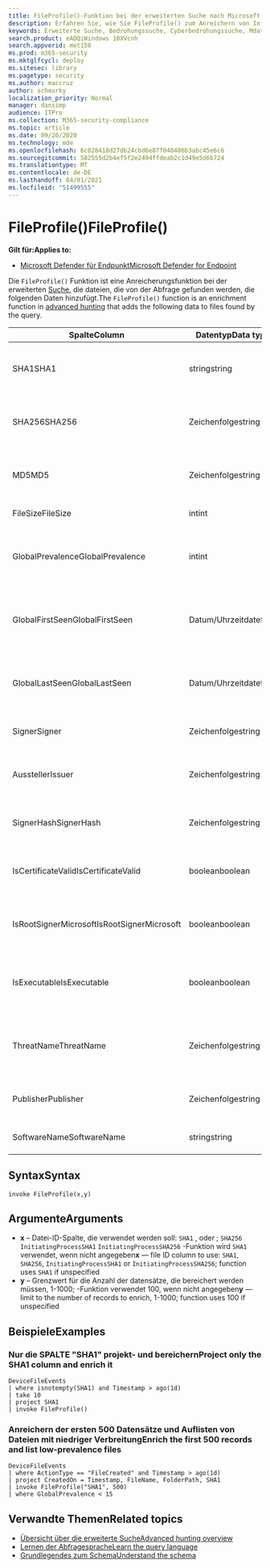 ```yaml
---
title: FileProfile()-Funktion bei der erweiterten Suche nach Microsoft Defender for Endpoint
description: Erfahren Sie, wie Sie FileProfile() zum Anreichern von Informationen zu Dateien in Ihren erweiterten Suchergebnissen verwenden.
keywords: Erweiterte Suche, Bedrohungssuche, Cyberbedrohungssuche, Mdatp, Microsoft Defender ATP, Microsoft Defender for Endpoint, Windows Defender, Windows Defender ATP, Windows Defender Advanced Threat Protection, Suche, Abfrage, Telemetrie, Schemareferenz, Kusto, FileProfile, Dateiprofil, Funktion, Anreicherung
search.product: eADQiWindows 10XVcnh
search.appverid: met150
ms.prod: m365-security
ms.mktglfcycl: deploy
ms.sitesec: library
ms.pagetype: security
ms.author: maccruz
author: schmurky
localization_priority: Normal
manager: dansimp
audience: ITPro
ms.collection: M365-security-compliance
ms.topic: article
ms.date: 09/20/2020
ms.technology: mde
ms.openlocfilehash: 6c828418d27db24cbd6e87f040486b3abc45e6c6
ms.sourcegitcommit: 582555d2b4ef5f2e2494ffdeab2c1d49e5d6b724
ms.translationtype: MT
ms.contentlocale: de-DE
ms.lasthandoff: 04/01/2021
ms.locfileid: "51499555"
---
```

# <a name="fileprofile"></a><span data-ttu-id="7e536-104">FileProfile()</span><span class="sxs-lookup"><span data-stu-id="7e536-104">FileProfile()</span></span>

<span data-ttu-id="7e536-105">**Gilt für:**</span><span class="sxs-lookup"><span data-stu-id="7e536-105">**Applies to:**</span></span>
- [<span data-ttu-id="7e536-106">Microsoft Defender für Endpunkt</span><span class="sxs-lookup"><span data-stu-id="7e536-106">Microsoft Defender for Endpoint</span></span>](https://go.microsoft.com/fwlink/?linkid=2154037)

<span data-ttu-id="7e536-107">Die `FileProfile()` Funktion ist eine Anreicherungsfunktion bei der erweiterten [Suche,](advanced-hunting-overview.md) die dateien, die von der Abfrage gefunden werden, die folgenden Daten hinzufügt.</span><span class="sxs-lookup"><span data-stu-id="7e536-107">The `FileProfile()` function is an enrichment function in [advanced hunting](advanced-hunting-overview.md) that adds the following data to files found by the query.</span></span>

<span data-ttu-id="7e536-108">Spalte</span><span class="sxs-lookup"><span data-stu-id="7e536-108">Column</span></span> | <span data-ttu-id="7e536-109">Datentyp</span><span class="sxs-lookup"><span data-stu-id="7e536-109">Data type</span></span> | <span data-ttu-id="7e536-110">Beschreibung</span><span class="sxs-lookup"><span data-stu-id="7e536-110">Description</span></span>
-|-|-
<span data-ttu-id="7e536-111">SHA1</span><span class="sxs-lookup"><span data-stu-id="7e536-111">SHA1</span></span> | <span data-ttu-id="7e536-112">string</span><span class="sxs-lookup"><span data-stu-id="7e536-112">string</span></span> | <span data-ttu-id="7e536-113">SHA-1 der Datei, auf die die aufgezeichnete Aktion angewendet wurde</span><span class="sxs-lookup"><span data-stu-id="7e536-113">SHA-1 of the file that the recorded action was applied to</span></span>
<span data-ttu-id="7e536-114">SHA256</span><span class="sxs-lookup"><span data-stu-id="7e536-114">SHA256</span></span> | <span data-ttu-id="7e536-115">Zeichenfolge</span><span class="sxs-lookup"><span data-stu-id="7e536-115">string</span></span> | <span data-ttu-id="7e536-116">SHA-256 der Datei, auf die die aufgezeichnete Aktion angewendet wurde</span><span class="sxs-lookup"><span data-stu-id="7e536-116">SHA-256 of the file that the recorded action was applied to</span></span>
<span data-ttu-id="7e536-117">MD5</span><span class="sxs-lookup"><span data-stu-id="7e536-117">MD5</span></span> | <span data-ttu-id="7e536-118">Zeichenfolge</span><span class="sxs-lookup"><span data-stu-id="7e536-118">string</span></span> | <span data-ttu-id="7e536-119">MD5-Hash der Datei, auf die die aufgezeichnete Aktion angewendet wurde</span><span class="sxs-lookup"><span data-stu-id="7e536-119">MD5 hash of the file that the recorded action was applied to</span></span>
<span data-ttu-id="7e536-120">FileSize</span><span class="sxs-lookup"><span data-stu-id="7e536-120">FileSize</span></span> | <span data-ttu-id="7e536-121">int</span><span class="sxs-lookup"><span data-stu-id="7e536-121">int</span></span> | <span data-ttu-id="7e536-122">Größe der Datei in Bytes</span><span class="sxs-lookup"><span data-stu-id="7e536-122">Size of the file in bytes</span></span>
<span data-ttu-id="7e536-123">GlobalPrevalence</span><span class="sxs-lookup"><span data-stu-id="7e536-123">GlobalPrevalence</span></span> | <span data-ttu-id="7e536-124">int</span><span class="sxs-lookup"><span data-stu-id="7e536-124">int</span></span> | <span data-ttu-id="7e536-125">Anzahl der Instanzen der Entität, die von Microsoft global beobachtet werden</span><span class="sxs-lookup"><span data-stu-id="7e536-125">Number of instances of the entity observed by Microsoft globally</span></span>
<span data-ttu-id="7e536-126">GlobalFirstSeen</span><span class="sxs-lookup"><span data-stu-id="7e536-126">GlobalFirstSeen</span></span> | <span data-ttu-id="7e536-127">Datum/Uhrzeit</span><span class="sxs-lookup"><span data-stu-id="7e536-127">datetime</span></span> | <span data-ttu-id="7e536-128">Datum und Uhrzeit, zu dem die Entität erstmals von Microsoft global beobachtet wurde</span><span class="sxs-lookup"><span data-stu-id="7e536-128">Date and time when the entity was first observed by Microsoft globally</span></span>
<span data-ttu-id="7e536-129">GlobalLastSeen</span><span class="sxs-lookup"><span data-stu-id="7e536-129">GlobalLastSeen</span></span> | <span data-ttu-id="7e536-130">Datum/Uhrzeit</span><span class="sxs-lookup"><span data-stu-id="7e536-130">datetime</span></span> | <span data-ttu-id="7e536-131">Datum und Uhrzeit, zu dem die Entität zuletzt von Microsoft global beobachtet wurde</span><span class="sxs-lookup"><span data-stu-id="7e536-131">Date and time when the entity was last observed by Microsoft globally</span></span>
<span data-ttu-id="7e536-132">Signer</span><span class="sxs-lookup"><span data-stu-id="7e536-132">Signer</span></span> | <span data-ttu-id="7e536-133">Zeichenfolge</span><span class="sxs-lookup"><span data-stu-id="7e536-133">string</span></span> | <span data-ttu-id="7e536-134">Informationen zum Signier der Datei</span><span class="sxs-lookup"><span data-stu-id="7e536-134">Information about the signer of the file</span></span>
<span data-ttu-id="7e536-135">Aussteller</span><span class="sxs-lookup"><span data-stu-id="7e536-135">Issuer</span></span> | <span data-ttu-id="7e536-136">Zeichenfolge</span><span class="sxs-lookup"><span data-stu-id="7e536-136">string</span></span> | <span data-ttu-id="7e536-137">Informationen zur ausstellenden Zertifizierungsstelle</span><span class="sxs-lookup"><span data-stu-id="7e536-137">Information about the issuing certificate authority (CA)</span></span>
<span data-ttu-id="7e536-138">SignerHash</span><span class="sxs-lookup"><span data-stu-id="7e536-138">SignerHash</span></span> | <span data-ttu-id="7e536-139">Zeichenfolge</span><span class="sxs-lookup"><span data-stu-id="7e536-139">string</span></span> | <span data-ttu-id="7e536-140">Eindeutiger Hashwert, der den Signier identifiziert</span><span class="sxs-lookup"><span data-stu-id="7e536-140">Unique hash value identifying the signer</span></span>
<span data-ttu-id="7e536-141">IsCertificateValid</span><span class="sxs-lookup"><span data-stu-id="7e536-141">IsCertificateValid</span></span> | <span data-ttu-id="7e536-142">boolean</span><span class="sxs-lookup"><span data-stu-id="7e536-142">boolean</span></span> | <span data-ttu-id="7e536-143">Gibt an, ob das zum Signieren der Datei verwendete Zertifikat gültig ist</span><span class="sxs-lookup"><span data-stu-id="7e536-143">Whether the certificate used to sign the file is valid</span></span>
<span data-ttu-id="7e536-144">IsRootSignerMicrosoft</span><span class="sxs-lookup"><span data-stu-id="7e536-144">IsRootSignerMicrosoft</span></span> | <span data-ttu-id="7e536-145">boolean</span><span class="sxs-lookup"><span data-stu-id="7e536-145">boolean</span></span> | <span data-ttu-id="7e536-146">Gibt an, ob der Signier des Stammzertifikats Microsoft ist</span><span class="sxs-lookup"><span data-stu-id="7e536-146">Indicates whether the signer of the root certificate is Microsoft</span></span>
<span data-ttu-id="7e536-147">IsExecutable</span><span class="sxs-lookup"><span data-stu-id="7e536-147">IsExecutable</span></span> | <span data-ttu-id="7e536-148">boolean</span><span class="sxs-lookup"><span data-stu-id="7e536-148">boolean</span></span> | <span data-ttu-id="7e536-149">Gibt an, ob es sich bei der Datei um eine portable ausführbare Datei (Portable Executable, PE) handelt</span><span class="sxs-lookup"><span data-stu-id="7e536-149">Whether the file is a Portable Executable (PE) file</span></span>
<span data-ttu-id="7e536-150">ThreatName</span><span class="sxs-lookup"><span data-stu-id="7e536-150">ThreatName</span></span> | <span data-ttu-id="7e536-151">Zeichenfolge</span><span class="sxs-lookup"><span data-stu-id="7e536-151">string</span></span> | <span data-ttu-id="7e536-152">Erkennungsname für gefundene Schadsoftware oder andere Bedrohungen</span><span class="sxs-lookup"><span data-stu-id="7e536-152">Detection name for any malware or other threats found</span></span>
<span data-ttu-id="7e536-153">Publisher</span><span class="sxs-lookup"><span data-stu-id="7e536-153">Publisher</span></span> | <span data-ttu-id="7e536-154">Zeichenfolge</span><span class="sxs-lookup"><span data-stu-id="7e536-154">string</span></span> | <span data-ttu-id="7e536-155">Name der Organisation, die die Datei veröffentlicht hat</span><span class="sxs-lookup"><span data-stu-id="7e536-155">Name of the organization that published the file</span></span>
<span data-ttu-id="7e536-156">SoftwareName</span><span class="sxs-lookup"><span data-stu-id="7e536-156">SoftwareName</span></span> | <span data-ttu-id="7e536-157">string</span><span class="sxs-lookup"><span data-stu-id="7e536-157">string</span></span> | <span data-ttu-id="7e536-158">Name des Softwareprodukts</span><span class="sxs-lookup"><span data-stu-id="7e536-158">Name of the software product</span></span>

## <a name="syntax"></a><span data-ttu-id="7e536-159">Syntax</span><span class="sxs-lookup"><span data-stu-id="7e536-159">Syntax</span></span>

```kusto
invoke FileProfile(x,y)
```

## <a name="arguments"></a><span data-ttu-id="7e536-160">Argumente</span><span class="sxs-lookup"><span data-stu-id="7e536-160">Arguments</span></span>

- <span data-ttu-id="7e536-161">**x** – Datei-ID-Spalte, die verwendet werden soll: `SHA1` , oder ; `SHA256` `InitiatingProcessSHA1` `InitiatingProcessSHA256` -Funktion wird `SHA1` verwendet, wenn nicht angegeben</span><span class="sxs-lookup"><span data-stu-id="7e536-161">**x** — file ID column to use: `SHA1`, `SHA256`, `InitiatingProcessSHA1` or `InitiatingProcessSHA256`; function uses `SHA1` if unspecified</span></span>
- <span data-ttu-id="7e536-162">**y** – Grenzwert für die Anzahl der datensätze, die bereichert werden müssen, 1-1000; -Funktion verwendet 100, wenn nicht angegeben</span><span class="sxs-lookup"><span data-stu-id="7e536-162">**y** — limit to the number of records to enrich, 1-1000; function uses 100 if unspecified</span></span>

## <a name="examples"></a><span data-ttu-id="7e536-163">Beispiele</span><span class="sxs-lookup"><span data-stu-id="7e536-163">Examples</span></span>

### <a name="project-only-the-sha1-column-and-enrich-it"></a><span data-ttu-id="7e536-164">Nur die SPALTE "SHA1" projekt- und bereichern</span><span class="sxs-lookup"><span data-stu-id="7e536-164">Project only the SHA1 column and enrich it</span></span>

```kusto
DeviceFileEvents
| where isnotempty(SHA1) and Timestamp > ago(1d)
| take 10
| project SHA1
| invoke FileProfile()
```

### <a name="enrich-the-first-500-records-and-list-low-prevalence-files"></a><span data-ttu-id="7e536-165">Anreichern der ersten 500 Datensätze und Auflisten von Dateien mit niedriger Verbreitung</span><span class="sxs-lookup"><span data-stu-id="7e536-165">Enrich the first 500 records and list low-prevalence files</span></span>

```kusto
DeviceFileEvents
| where ActionType == "FileCreated" and Timestamp > ago(1d)
| project CreatedOn = Timestamp, FileName, FolderPath, SHA1
| invoke FileProfile("SHA1", 500) 
| where GlobalPrevalence < 15
```

## <a name="related-topics"></a><span data-ttu-id="7e536-166">Verwandte Themen</span><span class="sxs-lookup"><span data-stu-id="7e536-166">Related topics</span></span>

- [<span data-ttu-id="7e536-167">Übersicht über die erweiterte Suche</span><span class="sxs-lookup"><span data-stu-id="7e536-167">Advanced hunting overview</span></span>](advanced-hunting-overview.md)
- [<span data-ttu-id="7e536-168">Lernen der Abfragesprache</span><span class="sxs-lookup"><span data-stu-id="7e536-168">Learn the query language</span></span>](advanced-hunting-query-language.md)
- [<span data-ttu-id="7e536-169">Grundlegendes zum Schema</span><span class="sxs-lookup"><span data-stu-id="7e536-169">Understand the schema</span></span>](advanced-hunting-schema-reference.md)
